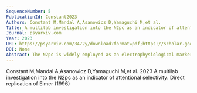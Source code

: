 ```yaml
---
SequenceNumber: 5
PublicationId: Constant2023
Authors: Constant M,Mandal A,Asanowicz D,Yamaguchi M,et al.
Title: A multilab investigation into the N2pc as an indicator of attentional selectivity: Direct replication of Eimer (1996)
Journal: psyarxiv.com
Year: 2023
URL: https://psyarxiv.com/3472y/download?format=pdf;https://scholar.google.ca/scholar?cluster=9575989749600430903&hl=en&as_sdt=0,5&sciodt=0,5
DOI: None
Abstract: The N2pc is widely employed as an electrophysiological marker of an attention allocation. This interpretation was in no small part driven by the observation of an N2pc elicited by an …
---
```


Constant M,Mandal A,Asanowicz D,Yamaguchi M,et al. 2023 A multilab investigation into the N2pc as an indicator of attentional selectivity: Direct replication of Eimer (1996)